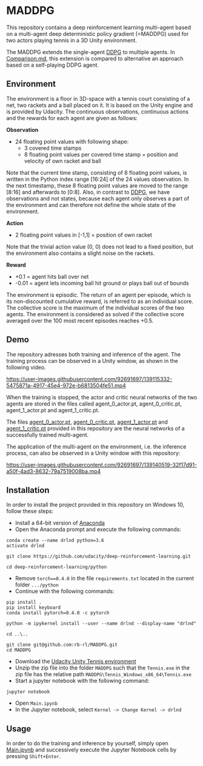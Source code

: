 # MADDPG
This repository contains a deep reinforcement learning multi-agent based on a multi-agent deep deterministic policy gradient (=MADDPG) used for two actors playing tennis in a 3D Unity environment.

The MADDPG extends the single-agent [DDPG](https://github.com/rb-rl/DDPG) to multiple agents. In [Comparison.md](https://github.com/rb-rl/MADDPG/blob/main/Comparison.md), this extension is compared to alternative an approach based on a self-playing DDPG agent.

## Environment

The environment is a floor in 3D-space with a tennis court consisting of a net, two rackets and a ball placed on it. It is based on the Unity engine and is provided by Udacity. The continuous observations, continuous actions and the rewards for each agent are given as follows:

**Observation**

- 24 floating point values with following shape:  
  - 3 covered time stamps
  - 8 floating point values per covered time stamp = position and velocity of own racket and ball  

Note that the current time stamp, consisting of 8 floating point values, is written in the Python index range [16:24] of the 24 values observation. In the next timestamp, these 8 floating point values are moved to the range [8:16] and afterwards to [0:8]. Also, in contrast to [DDPG](https://github.com/rb-rl/DDPG/blob/main/README.md), we have observations and not states, because each agent only observes a part of the environment and can therefore not define the whole state of the environment. 

**Action**

- 2 floating point values in [-1,1] = position of own racket

Note that the trivial action value (0, 0) does not lead to a fixed position, but the environment also contains a slight noise on the rackets.

**Reward**

- +0.1  = agent hits ball over net
- -0.01 = agent lets incoming ball hit ground or plays ball out of bounds

The environment is episodic. The return of an agent per episode, which is its non-discounted cumulative reward, is referred to as an individual score. The collective score is the maximum of the individual scores of the two agents. The environment is considered as solved if the collective score averaged over the 100 most recent episodes reaches +0.5.

## Demo

The repository adresses both training and inference of the agent. The training process can be observed in a Unity window, as shown in the following video.

https://user-images.githubusercontent.com/92691697/139115332-5475871a-4917-45e4-972e-b6813504fe51.mp4

When the training is stopped, the actor and critic neural networks of the two agents are stored in the files called agent_0_actor.pt, agent_0_critic.pt, agent_1_actor.pt and agent_1_critic.pt.

The files [agent_0_actor.pt](agent_0_actor.pt), [agent_0_critic.pt](agent_0_critic.pt), [agent_1_actor.pt](agent_1_actor.pt) and [agent_1_critic.pt](agent_1_critic.pt) provided in this repository are the neural networks of a successfully trained multi-agent.

The application of the multi-agent on the environment, i.e. the inference process, can also be observed in a Unity window with this repository:

https://user-images.githubusercontent.com/92691697/139140519-32f17d91-a50f-4ad3-8632-79a7519008ba.mp4

## Installation

In order to install the project provided in this repository on Windows 10, follow these steps:

- Install a 64-bit version of [Anaconda](https://anaconda.cloud/installers)
- Open the Anaconda prompt and execute the following commands:
```
conda create --name drlnd python=3.6
activate drlnd

git clone https://github.com/udacity/deep-reinforcement-learning.git

cd deep-reinforcement-learning/python
```
- Remove `torch==0.4.0` in the file `requirements.txt` located in the current folder `.../python`
- Continue with the following commands:
```
pip install .
pip install keyboard
conda install pytorch=0.4.0 -c pytorch

python -m ipykernel install --user --name drlnd --display-name "drlnd"

cd ..\..

git clone git@github.com:rb-rl/MADDPG.git
cd MADDPG
```
- Download the [Udacity Unity Tennis environment](https://s3-us-west-1.amazonaws.com/udacity-drlnd/P3/Tennis/Tennis_Windows_x86_64.zip)
- Unzip the zip file into the folder `MADDPG` such that the `Tennis.exe` in the zip file has the relative path `MADDPG\Tennis_Windows_x86_64\Tennis.exe`
- Start a jupyter notebook with the following command:
```
jupyter notebook
```
- Open `Main.ipynb`
- In the Jupyter notebook, select `Kernel -> Change Kernel -> drlnd`

## Usage

In order to do the training and inference by yourself, simply open [Main.ipynb](Main.ipynb) and successively execute the Jupyter Notebook cells by pressing `Shift+Enter`.
